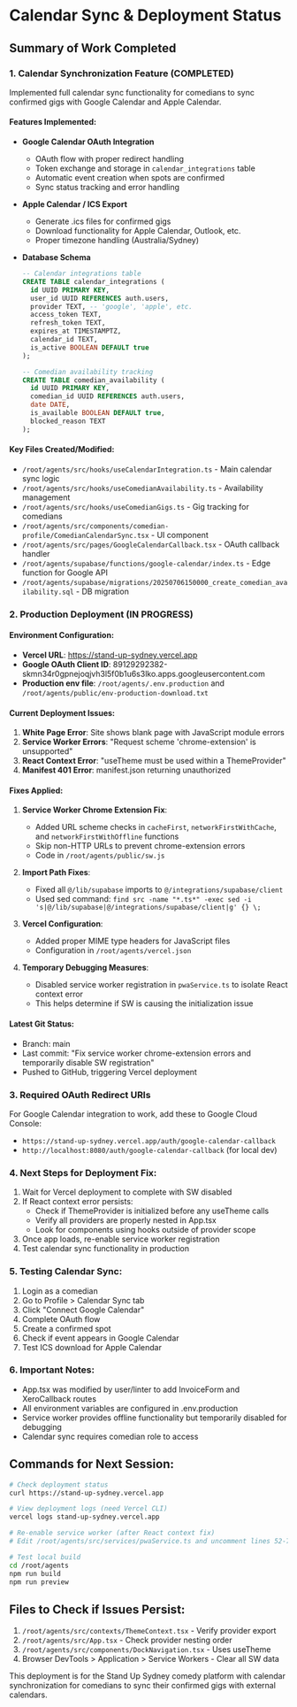 # Calendar Sync & Deployment Status

## Summary of Work Completed

### 1. Calendar Synchronization Feature (COMPLETED)
Implemented full calendar sync functionality for comedians to sync confirmed gigs with Google Calendar and Apple Calendar.

#### Features Implemented:
- **Google Calendar OAuth Integration**
  - OAuth flow with proper redirect handling
  - Token exchange and storage in `calendar_integrations` table
  - Automatic event creation when spots are confirmed
  - Sync status tracking and error handling

- **Apple Calendar / ICS Export**
  - Generate .ics files for confirmed gigs
  - Download functionality for Apple Calendar, Outlook, etc.
  - Proper timezone handling (Australia/Sydney)

- **Database Schema**
  ```sql
  -- Calendar integrations table
  CREATE TABLE calendar_integrations (
    id UUID PRIMARY KEY,
    user_id UUID REFERENCES auth.users,
    provider TEXT, -- 'google', 'apple', etc.
    access_token TEXT,
    refresh_token TEXT,
    expires_at TIMESTAMPTZ,
    calendar_id TEXT,
    is_active BOOLEAN DEFAULT true
  );

  -- Comedian availability tracking
  CREATE TABLE comedian_availability (
    id UUID PRIMARY KEY,
    comedian_id UUID REFERENCES auth.users,
    date DATE,
    is_available BOOLEAN DEFAULT true,
    blocked_reason TEXT
  );
  ```

#### Key Files Created/Modified:
- `/root/agents/src/hooks/useCalendarIntegration.ts` - Main calendar sync logic
- `/root/agents/src/hooks/useComedianAvailability.ts` - Availability management
- `/root/agents/src/hooks/useComedianGigs.ts` - Gig tracking for comedians
- `/root/agents/src/components/comedian-profile/ComedianCalendarSync.tsx` - UI component
- `/root/agents/src/pages/GoogleCalendarCallback.tsx` - OAuth callback handler
- `/root/agents/supabase/functions/google-calendar/index.ts` - Edge function for Google API
- `/root/agents/supabase/migrations/20250706150000_create_comedian_availability.sql` - DB migration

### 2. Production Deployment (IN PROGRESS)

#### Environment Configuration:
- **Vercel URL**: https://stand-up-sydney.vercel.app
- **Google OAuth Client ID**: 89129292382-skmn34r0gpnejoqjvh3l5f0b1u6s3lko.apps.googleusercontent.com
- **Production env file**: `/root/agents/.env.production` and `/root/agents/public/env-production-download.txt`

#### Current Deployment Issues:
1. **White Page Error**: Site shows blank page with JavaScript module errors
2. **Service Worker Errors**: "Request scheme 'chrome-extension' is unsupported"
3. **React Context Error**: "useTheme must be used within a ThemeProvider"
4. **Manifest 401 Error**: manifest.json returning unauthorized

#### Fixes Applied:
1. **Service Worker Chrome Extension Fix**:
   - Added URL scheme checks in `cacheFirst`, `networkFirstWithCache`, and `networkFirstWithOffline` functions
   - Skip non-HTTP URLs to prevent chrome-extension errors
   - Code in `/root/agents/public/sw.js`

2. **Import Path Fixes**:
   - Fixed all `@/lib/supabase` imports to `@/integrations/supabase/client`
   - Used sed command: `find src -name "*.ts*" -exec sed -i 's|@/lib/supabase|@/integrations/supabase/client|g' {} \;`

3. **Vercel Configuration**:
   - Added proper MIME type headers for JavaScript files
   - Configuration in `/root/agents/vercel.json`

4. **Temporary Debugging Measures**:
   - Disabled service worker registration in `pwaService.ts` to isolate React context error
   - This helps determine if SW is causing the initialization issue

#### Latest Git Status:
- Branch: main
- Last commit: "Fix service worker chrome-extension errors and temporarily disable SW registration"
- Pushed to GitHub, triggering Vercel deployment

### 3. Required OAuth Redirect URIs
For Google Calendar integration to work, add these to Google Cloud Console:
- `https://stand-up-sydney.vercel.app/auth/google-calendar-callback`
- `http://localhost:8080/auth/google-calendar-callback` (for local dev)

### 4. Next Steps for Deployment Fix:
1. Wait for Vercel deployment to complete with SW disabled
2. If React context error persists:
   - Check if ThemeProvider is initialized before any useTheme calls
   - Verify all providers are properly nested in App.tsx
   - Look for components using hooks outside of provider scope
3. Once app loads, re-enable service worker registration
4. Test calendar sync functionality in production

### 5. Testing Calendar Sync:
1. Login as a comedian
2. Go to Profile > Calendar Sync tab
3. Click "Connect Google Calendar"
4. Complete OAuth flow
5. Create a confirmed spot
6. Check if event appears in Google Calendar
7. Test ICS download for Apple Calendar

### 6. Important Notes:
- App.tsx was modified by user/linter to add InvoiceForm and XeroCallback routes
- All environment variables are configured in .env.production
- Service worker provides offline functionality but temporarily disabled for debugging
- Calendar sync requires comedian role to access

## Commands for Next Session:
```bash
# Check deployment status
curl https://stand-up-sydney.vercel.app

# View deployment logs (need Vercel CLI)
vercel logs stand-up-sydney.vercel.app

# Re-enable service worker (after React context fix)
# Edit /root/agents/src/services/pwaService.ts and uncomment lines 52-70

# Test local build
cd /root/agents
npm run build
npm run preview
```

## Files to Check if Issues Persist:
1. `/root/agents/src/contexts/ThemeContext.tsx` - Verify provider export
2. `/root/agents/src/App.tsx` - Check provider nesting order
3. `/root/agents/src/components/DockNavigation.tsx` - Uses useTheme
4. Browser DevTools > Application > Service Workers - Clear all SW data

This deployment is for the Stand Up Sydney comedy platform with calendar synchronization for comedians to sync their confirmed gigs with external calendars.